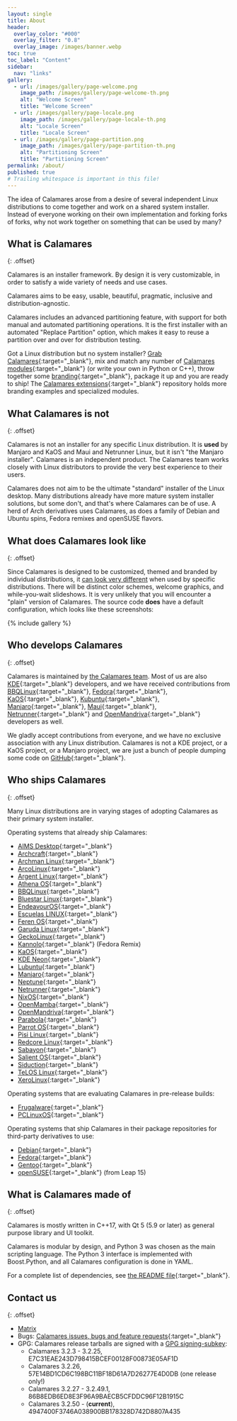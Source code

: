 ```yaml
---
layout: single
title: About
header:
  overlay_color: "#000"
  overlay_filter: "0.8"
  overlay_image: /images/banner.webp
toc: true
toc_label: "Content"
sidebar:
  nav: "links"
gallery:
  - url: /images/gallery/page-welcome.png
    image_path: /images/gallery/page-welcome-th.png
    alt: "Welcome Screen"
    title: "Welcome Screen"
  - url: /images/gallery/page-locale.png
    image_path: /images/gallery/page-locale-th.png
    alt: "Locale Screen"
    title: "Locale Screen"
  - url: /images/gallery/page-partition.png
    image_path: /images/gallery/page-partition-th.png
    alt: "Partitioning Screen"
    title: "Partitioning Screen"
permalink: /about/
published: true
# Trailing whitespace is important in this file!
---
```


The idea of Calamares arose from a desire of several independent Linux distributions to come together and work on a shared system installer. Instead of everyone working on their own implementation and forking forks of forks, why not work together on something that can be used by many?

## What is Calamares
{: .offset}

Calamares is an installer framework. By design it is very customizable, in order to satisfy a wide variety of needs and use cases.

Calamares aims to be easy, usable, beautiful, pragmatic, inclusive and distribution-agnostic.

Calamares includes an advanced partitioning feature, with support for both manual and automated partitioning operations. It is the first installer with an automated "Replace Partition" option, which makes it easy to reuse a partition over and over for distribution testing.

Got a Linux distribution but no system installer? [Grab Calamares](https://github.com/calamares/calamares){:target="_blank"}, mix and match any number of [Calamares modules](https://github.com/calamares/calamares/tree/calamares/src/modules){:target="_blank"} (or write your own in Python or C++), throw together some [branding](https://github.com/calamares/calamares/tree/calamares/src/branding){:target="_blank"}, package it up and you are ready to ship!
The [Calamares extensions](https://github.com/calamares/calamares-extensions){:target="_blank"}
repository holds more branding examples and specialized modules.

## What Calamares is not
{: .offset}

Calamares is not an installer for any specific Linux distribution.
It is **used** by Manjaro and KaOS and Maui and Netrunner Linux,
but it isn't "the Manjaro installer".
Calamares is an independent product.
The Calamares team works closely with Linux distributors to provide the
very best experience to their users.

Calamares does not aim to be the ultimate "standard" installer of the Linux
desktop. Many distributions already have more mature system installer
solutions, but some don't, and that's where Calamares can be of use.
A herd of Arch derivatives uses Calamares, as does a family of Debian and
Ubuntu spins, Fedora remixes and openSUSE flavors.


## What does Calamares look like
{: .offset}

Since Calamares is designed to be customized, themed and branded by individual distributions,
it [can look very different](/#gallery) when used by specific distributions. There will be distinct
color schemes, welcome graphics, and while-you-wait slideshows.
It is very unlikely that you will encounter a "plain" version of Calamares.
The source code **does** have a default configuration, which looks like these
screenshots:

<div class="">
  {% include gallery %}
</div>

## Who develops Calamares
{: .offset}

Calamares is maintained by [the Calamares team](/team/). Most of us are also [KDE](https://kde.org){:target="_blank"} developers, and we have received contributions from [BBQLinux](http://bbqlinux.org/){:target="_blank"}, [Fedora](https://fedoraproject.org/){:target="_blank"}, [KaOS](http://kaosx.us/){:target="_blank"}, [Kubuntu](http://kubuntu.org){:target="_blank"}, [Manjaro](http://manjaro.org/){:target="_blank"}, [Maui](http://www.maui-project.org/){:target="_blank"}, [Netrunner](http://www.netrunner.com/){:target="_blank"} and [OpenMandriva](https://www.openmandriva.org/){:target="_blank"} developers as well.

We gladly accept contributions from everyone, and we have no exclusive association with any Linux distribution. Calamares is not a KDE project, or a KaOS project, or a Manjaro project, we are just a bunch of people dumping some code on [GitHub](https://github.com/calamares){:target="_blank"}.

## Who ships Calamares
{: .offset}

Many Linux distributions are in varying stages of adopting Calamares as their primary system installer.

Operating systems that already ship Calamares:

- [AIMS Desktop](https://desktop.aims.ac.za/){:target="_blank"}
- [Archcraft](https://archcraft-os.github.io/){:target="_blank"}
- [Archman Linux](https://archman.org/){:target="_blank"}
- [ArcoLinux](https://arcolinux.info){:target="_blank"}
- [Argent Linux](https://rogentos.ro/#Portfolio){:target="_blank"}
- [Athena OS](https://github.com/Athena-OS/athena-iso){:target="_blank"}
- [BBQLinux](http://bbqlinux.org/){:target="_blank"}
- [Bluestar Linux](https://sourceforge.net/projects/bluestarlinux/){:target="_blank"}
- [EndeavourOS](https://endeavouros.com/){:target="_blank"}
- [Escuelas LINUX](http://escuelaslinux.osdn.jp/index.html){:target="_blank"}
- [Feren OS](https://ferenos.weebly.com/){:target="_blank"}
- [Garuda Linux](https://garudalinux.org/){:target="_blank"}
- [GeckoLinux](http://geckolinux.github.io/){:target="_blank"}
- [Kannolo](https://kannolo.sourceforge.io/){:target="_blank"} (Fedora Remix)
- [KaOS](http://kaosx.us/){:target="_blank"}
- [KDE Neon](https://neon.kde.org/){:target="_blank"}
- [Lubuntu](http://lubuntu.me/){:target="_blank"}
- [Manjaro](http://manjaro.org/){:target="_blank"}
- [Neptune](https://neptuneos.com/en/start-page.html){:target="_blank"}
- [Netrunner](http://www.netrunner.com/){:target="_blank"}
- [NixOS](https://nixos.org/){:target="_blank"}
- [OpenMamba](http://openmamba.org/en/){:target="_blank"}
- [OpenMandriva](https://www.openmandriva.org/){:target="_blank"}
- [Parabola](https://www.parabola.nu/){:target="_blank"}
- [Parrot OS](https://parrotlinux.org/){:target="_blank"}
- [Pisi Linux](https://www.pisilinux.org/){:target="_blank"}
- [Redcore Linux](http://redcorelinux.org/){:target="_blank"}
- [Sabayon](https://www.sabayon.org/){:target="_blank"}
- [Salient OS](https://salientos.github.io/){:target="_blank"}
- [Siduction](https://siduction.org/){:target="_blank"}
- [TeLOS Linux](https://teloslinux.org){:target="_blank"}
- [XeroLinux](https://xerolinux.online){:target="_blank"}

Operating systems that are evaluating Calamares in pre-release builds:

- [Frugalware](https://frugalware.org/){:target="_blank"}
- [PCLinuxOS](http://www.pclinuxos.com/){:target="_blank"}

Operating systems that ship Calamares in their package repositories for third-party derivatives to use:

- [Debian](https://debian.org/){:target="_blank"}
- [Fedora](https://fedoraproject.org/){:target="_blank"}
- [Gentoo](https://gentoo.org/){:target="_blank"}
- [openSUSE](https://opensuse.org/){:target="_blank"} (from Leap 15)

## What is Calamares made of
{: .offset}

Calamares is mostly written in C++17, with Qt 5 (5.9 or later) as general
purpose library and UI toolkit.

Calamares is modular by design, and Python 3 was chosen as the main
scripting language. The Python 3 interface is implemented with Boost.Python,
and all Calamares configuration is done in YAML.

For a complete list of dependencies, see
[the README file](https://github.com/calamares/calamares/blob/calamares/README.md){:target="_blank"}.

## Contact us
{: .offset}

- [Matrix](https://webchat.kde.org/#/room/%23calamares:kde.org)
- Bugs: [Calamares issues, bugs and feature requests](https://github.com/calamares/calamares/issues){:target="_blank"}
- GPG: Calamares release tarballs are signed with a [GPG signing-subkey](pk-7FEA3DA6169C77D6.txt):
  - Calamares 3.2.3 - 3.2.25, E7C31EAE243D798415BCEF00128F00873E05AF1D
  - Calamares 3.2.26, 57E14BD1CD6C198BC11BF18D61A7D26277E4D0DB (one release only!)
  - Calamares 3.2.27 - 3.2.49.1, 86B8EDB6ED8E3F96A9BAECB5CFDDC96F12B1915C
  - Calamares 3.2.50 - (**current**), 4947400F3746A038900BB178328D742D8807A435
